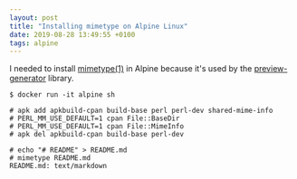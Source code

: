 ```yaml
---
layout: post
title: "Installing mimetype on Alpine Linux"
date: 2019-08-28 13:49:55 +0100
tags: alpine
---
```


I needed to install [mimetype(1)] in Alpine because it's used by the [preview-generator] library.

```console
$ docker run -it alpine sh

# apk add apkbuild-cpan build-base perl perl-dev shared-mime-info
# PERL_MM_USE_DEFAULT=1 cpan File::BaseDir
# PERL_MM_USE_DEFAULT=1 cpan File::MimeInfo
# apk del apkbuild-cpan build-base perl-dev

# echo "# README" > README.md
# mimetype README.md
README.md: text/markdown
```

[mimetype(1)]: https://linux.die.net/man/1/mimetype
[preview-generator]: https://pypi.org/project/preview-generator/
